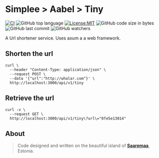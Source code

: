# Simplee > Aabel > Tiny

[![CI][ci-badge]][ci-url]
![GitHub top language][lang-badge]
[![License:MIT][license-badge]][license-url]
![GitHub code size in bytes][size-badge]
![GitHub last commit][last-commit-badge]
![GitHub watchers][watchers-badge]

A Url shortener service. Uses axum a a web framework.

## Shorten the url
```bsh
curl \
  --header "Content-Type: application/json" \
  --request POST \
  --data '{"url":"http://whalar.com"}' \
  http://localhost:3000/api/v1/tiny
```

## Retrieve the url
```bsh
curl -v \
  --request GET \
  http://localhost:3000/api/v1/tiny\?url\="0fe5e13014"
```

## About
> Code designed and written on the beautiful island of [**Saaremaa**][url_estonia], Estonia.

[crates-url]: https://crates.io/crates/aabel-tiny-rs
[ci-badge]: https://github.com/veminovici/aabel-tiny-rs/actions/workflows/ci.yml/badge.svg?branch=main
[ci-url]: https://github.com/veminovici/aabel-tiny-rs/actions/workflows/ci.yml
[lang-badge]: https://img.shields.io/github/languages/top/veminovici/aabel-tiny-rs
[license-badge]: https://img.shields.io/badge/License-MIT-yellow.svg
[license-url]: https://opensource.org/licenses/MIT
[size-badge]: https://img.shields.io/github/languages/code-size/veminovici/aabel-tiny-rs
[last-commit-badge]: https://img.shields.io/github/last-commit/veminovici/aabel-tiny-rs
[watchers-badge]: https://img.shields.io/github/watchers/veminovici/aabel-tiny-rs
[url_estonia]: https://goo.gl/maps/DmB9ewY2R3sPGFnTA